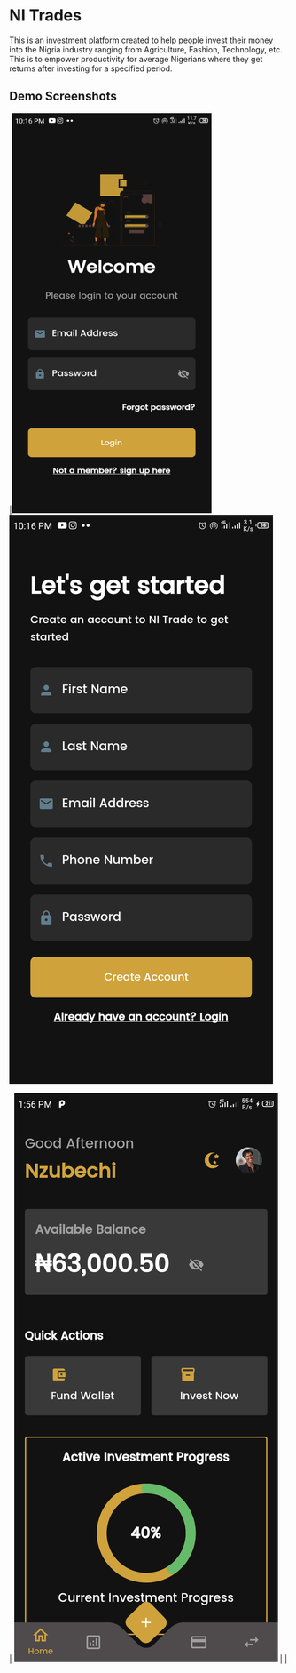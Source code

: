 
# NI Trades

This is an investment platform created to help people invest their money into the Nigria industry ranging from Agriculture, Fashion, Technology, etc. This is to empower productivity for average Nigerians where they get returns after investing for a specified period.

## Demo Screenshots

|<img src="https://github.com/zubisofts/ni_trades/blob/master/assets/login.png?raw=true" width="360" height="720" /> ![Signup Screen](https://github.com/zubisofts/ni_trades/blob/master/assets/signup.png?raw=true) 

| ![Dashboard Screen](https://github.com/zubisofts/ni_trades/blob/master/assets/dashboard.png?raw=true) |  |

